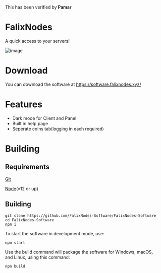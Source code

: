 This has been verified by __Pamar__
# FalixNodes
A quick access to your servers!

![image](https://software.falixnodes.xyz/src/images/preview.png)

# Download
You can download the software at https://software.falixnodes.xyz/

# Features
 - Dark mode for Client and Panel
 - Built in help page
 - Seperate coins tab(logging in each required)

# Building

## Requirements
[Git](https://git-scm.com/downloads)

[Node](https://nodejs.org/en/download/)(v12 or up)

## Building
```
git clone https://github.com/FalixNodes-Software/FalixNodes-Software
cd FalixNodes-Software
npm i
```
To start the software in development mode, use:
```
npm start
```
Use the build command will package the software for Windows, macOS, and Linux, using this command:
```
npm build
```
